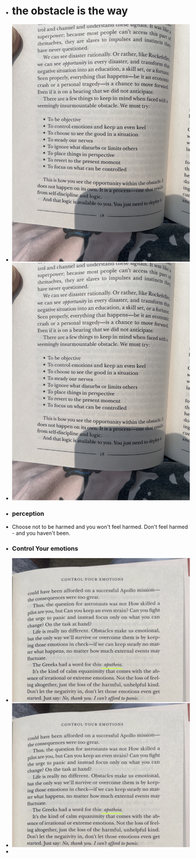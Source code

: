 - # the obstacle is the way
- ![2023-06-29-12-34-18.jpeg](../assets/2023-06-29-12-34-18.jpeg)
- ![🖼 obstacle_is_the_way_1.jpeg](../assets/obstacle_is_the_way_1.jpeg)
- ### perception
- Choose not to be harmed and you won't feel harmed. Don't feel harmed - and you haven't been.
- ### Control Your emotions
- ![2023-06-29-12-39-23.jpeg](../assets/2023-06-29-12-39-23.jpeg)
- ![🖼 obstacle_is_the_way_2.jpeg](../assets/obstacle_is_the_way_2.jpeg)
-